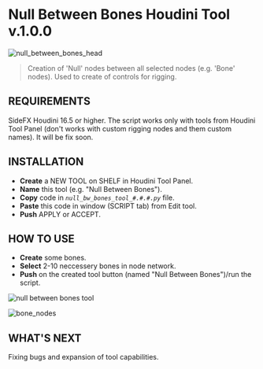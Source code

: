 # Null Between Bones Houdini Tool v.1.0.0
![null_between_bones_head](https://user-images.githubusercontent.com/25153563/35273367-68c0e612-0049-11e8-82a6-2eb2edfa03fb.jpg)
>Creation of 'Null' nodes between all selected nodes (e.g. 'Bone' nodes).
>Used to create of controls for rigging.
## REQUIREMENTS
SideFX Houdini 16.5 or higher.
The script works only with tools from Houdini Tool Panel (don't works with custom rigging nodes and them custom names). It will be fix soon.
## INSTALLATION
* **Create** a NEW TOOL on SHELF in Houdini Tool Panel.
* **Name** this tool (e.g. "Null Between Bones").
* **Copy** code in *`null_bw_bones_tool_#.#.#.py`* file.
* **Paste** this code in window (SCRIPT tab) from Edit tool.
* **Push** APPLY or ACCEPT.
## HOW TO USE
* **Create** some bones.
* **Select** 2-10 neccessery bones in node network.
* **Push** on the created tool button (named "Null Between Bones")/run the script.

![null between bones tool](https://user-images.githubusercontent.com/25153563/35271517-706ee61c-0043-11e8-9014-c7469553c7ef.gif)

![bone_nodes](https://user-images.githubusercontent.com/25153563/35273646-5a0a6f48-004a-11e8-8ddf-d0ababd50878.jpg)
## WHAT'S NEXT
Fixing bugs and expansion of tool capabilities.
